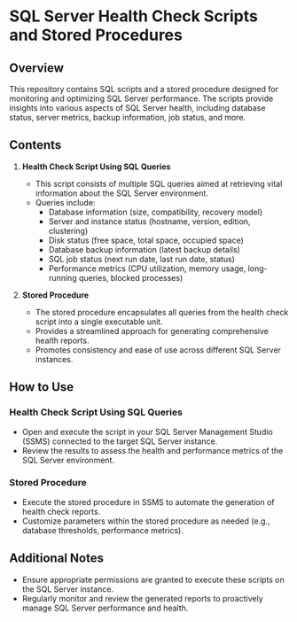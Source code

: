 # SQL Server Health Check Scripts and Stored Procedures

## Overview

This repository contains SQL scripts and a stored procedure designed for monitoring and optimizing SQL Server performance. The scripts provide insights into various aspects of SQL Server health, including database status, server metrics, backup information, job status, and more.

## Contents

1. **Health Check Script Using SQL Queries**
   - This script consists of multiple SQL queries aimed at retrieving vital information about the SQL Server environment.
   - Queries include:
     - Database information (size, compatibility, recovery model)
     - Server and instance status (hostname, version, edition, clustering)
     - Disk status (free space, total space, occupied space)
     - Database backup information (latest backup details)
     - SQL job status (next run date, last run date, status)
     - Performance metrics (CPU utilization, memory usage, long-running queries, blocked processes)

2. **Stored Procedure**
   - The stored procedure encapsulates all queries from the health check script into a single executable unit.
   - Provides a streamlined approach for generating comprehensive health reports.
   - Promotes consistency and ease of use across different SQL Server instances.

## How to Use

### Health Check Script Using SQL Queries

- Open and execute the script in your SQL Server Management Studio (SSMS) connected to the target SQL Server instance.
- Review the results to assess the health and performance metrics of the SQL Server environment.

### Stored Procedure

- Execute the stored procedure in SSMS to automate the generation of health check reports.
- Customize parameters within the stored procedure as needed (e.g., database thresholds, performance metrics).

## Additional Notes

- Ensure appropriate permissions are granted to execute these scripts on the SQL Server instance.
- Regularly monitor and review the generated reports to proactively manage SQL Server performance and health.


